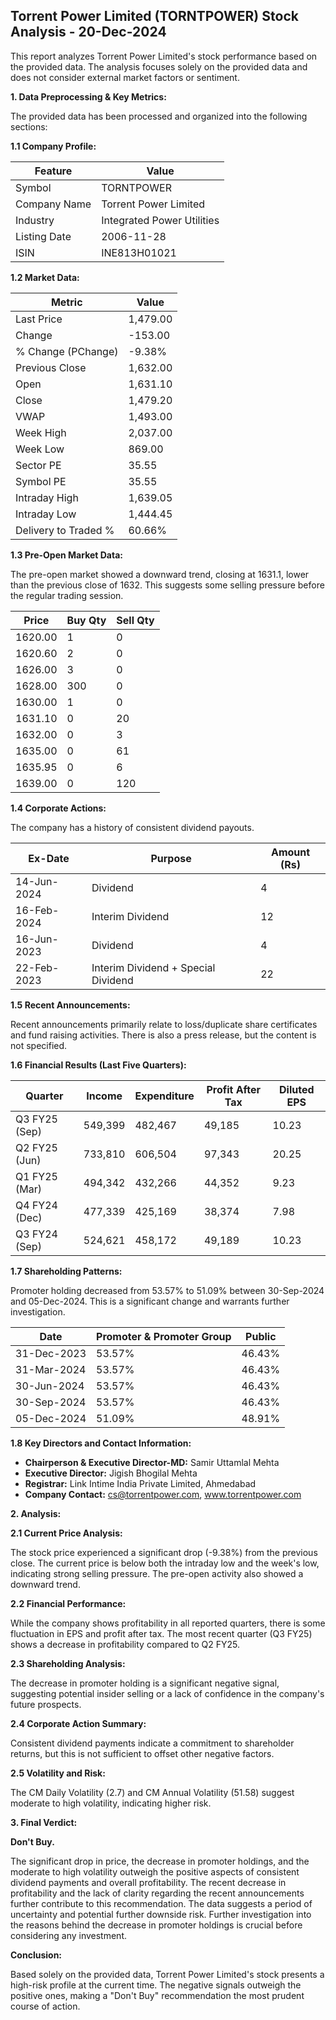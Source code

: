 ## Torrent Power Limited (TORNTPOWER) Stock Analysis - 20-Dec-2024

This report analyzes Torrent Power Limited's stock performance based on the provided data.  The analysis focuses solely on the provided data and does not consider external market factors or sentiment.

**1. Data Preprocessing & Key Metrics:**

The provided data has been processed and organized into the following sections:

**1.1 Company Profile:**

| Feature             | Value                               |
|----------------------|---------------------------------------|
| Symbol               | TORNTPOWER                           |
| Company Name         | Torrent Power Limited                 |
| Industry             | Integrated Power Utilities            |
| Listing Date         | 2006-11-28                           |
| ISIN                 | INE813H01021                         |


**1.2 Market Data:**

| Metric                | Value     |
|------------------------|------------|
| Last Price             | 1,479.00   |
| Change                 | -153.00    |
| % Change (PChange)     | -9.38%     |
| Previous Close         | 1,632.00   |
| Open                   | 1,631.10   |
| Close                  | 1,479.20   |
| VWAP                  | 1,493.00   |
| Week High              | 2,037.00   |
| Week Low               | 869.00     |
| Sector PE              | 35.55      |
| Symbol PE              | 35.55      |
| Intraday High         | 1,639.05   |
| Intraday Low          | 1,444.45   |
| Delivery to Traded %  | 60.66%     |


**1.3 Pre-Open Market Data:**

The pre-open market showed a downward trend, closing at 1631.1, lower than the previous close of 1632.  This suggests some selling pressure before the regular trading session.

| Price   | Buy Qty | Sell Qty |
|---------|---------|----------|
| 1620.00 | 1       | 0        |
| 1620.60 | 2       | 0        |
| 1626.00 | 3       | 0        |
| 1628.00 | 300     | 0        |
| 1630.00 | 1       | 0        |
| 1631.10 | 0       | 20       |
| 1632.00 | 0       | 3        |
| 1635.00 | 0       | 61       |
| 1635.95 | 0       | 6        |
| 1639.00 | 0       | 120      |


**1.4 Corporate Actions:**

The company has a history of consistent dividend payouts.

| Ex-Date     | Purpose                                      | Amount (Rs) |
|-------------|----------------------------------------------|-------------|
| 14-Jun-2024 | Dividend                                     | 4           |
| 16-Feb-2024 | Interim Dividend                             | 12          |
| 16-Jun-2023 | Dividend                                     | 4           |
| 22-Feb-2023 | Interim Dividend + Special Dividend           | 22          |


**1.5 Recent Announcements:**

Recent announcements primarily relate to loss/duplicate share certificates and fund raising activities.  There is also a press release, but the content is not specified.

**1.6 Financial Results (Last Five Quarters):**

| Quarter       | Income      | Expenditure | Profit After Tax | Diluted EPS |
|---------------|-------------|--------------|-------------------|-------------|
| Q3 FY25 (Sep) | 549,399     | 482,467      | 49,185           | 10.23       |
| Q2 FY25 (Jun) | 733,810     | 606,504      | 97,343           | 20.25       |
| Q1 FY25 (Mar) | 494,342     | 432,266      | 44,352           | 9.23        |
| Q4 FY24 (Dec) | 477,339     | 425,169      | 38,374           | 7.98        |
| Q3 FY24 (Sep) | 524,621     | 458,172      | 49,189           | 10.23       |


**1.7 Shareholding Patterns:**

Promoter holding decreased from 53.57% to 51.09% between 30-Sep-2024 and 05-Dec-2024.  This is a significant change and warrants further investigation.

| Date        | Promoter & Promoter Group | Public |
|-------------|--------------------------|--------|
| 31-Dec-2023 | 53.57%                     | 46.43% |
| 31-Mar-2024 | 53.57%                     | 46.43% |
| 30-Jun-2024 | 53.57%                     | 46.43% |
| 30-Sep-2024 | 53.57%                     | 46.43% |
| 05-Dec-2024 | 51.09%                     | 48.91% |


**1.8 Key Directors and Contact Information:**

* **Chairperson & Executive Director-MD:** Samir Uttamlal Mehta
* **Executive Director:** Jigish Bhogilal Mehta
* **Registrar:** Link Intime India Private Limited, Ahmedabad
* **Company Contact:** cs@torrentpower.com, www.torrentpower.com


**2. Analysis:**

**2.1 Current Price Analysis:**

The stock price experienced a significant drop (-9.38%) from the previous close.  The current price is below both the intraday low and the week's low, indicating strong selling pressure.  The pre-open activity also showed a downward trend.

**2.2 Financial Performance:**

While the company shows profitability in all reported quarters, there is some fluctuation in EPS and profit after tax.  The most recent quarter (Q3 FY25) shows a decrease in profitability compared to Q2 FY25.

**2.3 Shareholding Analysis:**

The decrease in promoter holding is a significant negative signal, suggesting potential insider selling or a lack of confidence in the company's future prospects.

**2.4 Corporate Action Summary:**

Consistent dividend payments indicate a commitment to shareholder returns, but this is not sufficient to offset other negative factors.

**2.5 Volatility and Risk:**

The CM Daily Volatility (2.7) and CM Annual Volatility (51.58) suggest moderate to high volatility, indicating higher risk.

**3. Final Verdict:**

**Don't Buy.**

The significant drop in price, the decrease in promoter holdings, and the moderate to high volatility outweigh the positive aspects of consistent dividend payments and overall profitability.  The recent decrease in profitability and the lack of clarity regarding the recent announcements further contribute to this recommendation.  The data suggests a period of uncertainty and potential further downside risk.  Further investigation into the reasons behind the decrease in promoter holdings is crucial before considering any investment.

**Conclusion:**

Based solely on the provided data, Torrent Power Limited's stock presents a high-risk profile at the current time.  The negative signals outweigh the positive ones, making a "Don't Buy" recommendation the most prudent course of action.
